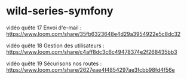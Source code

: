 # wild-series-symfony
vidéo quête 17 Envoi d'e-mail : https://www.loom.com/share/35fb6323648e4d29a3954922e5c8dc32

vidéo quête 18 Gestion des utilisateurs : https://www.loom.com/share/c4aff8dc3c6c49478374e2f268435bb3

vidéo quête 19 Sécurisons nos routes : https://www.loom.com/share/2627eae4f4854297ae3fcbb98fd4f56e
